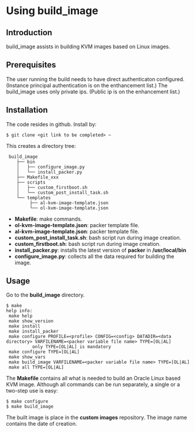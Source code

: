 # Using build_image

## Introduction

build_image assists in building KVM images based on Linux images.

## Prerequisites

The user running the build needs to have direct authenticaton configured. (Instance principal authentication is on the enthancement list.) The build_image uses only private ips. (Public ip is on the enhancement list.)

## Installation

The code resides in github. Install by:
```shell
$ git clone <git link to be completed> ~
```
This creates a directory tree:
```shell
 build_image
    ├── bin
    │   ├── configure_image.py
    │   └── install_packer.py
    ├── Makefile_xxx
    ├── scripts
    │   ├── custom_firstboot.sh
    │   └── custom_post_install_task.sh
    └── templates
         ├── al-kvm-image-template.json
         └── ol-kvm-image-template.json

```

* **Makefile**: make commands.
* **ol-kvm-image-template.json**: packer template file.
* **al-kvm-image-template.json**: packer template file.
* **custom_post_install_task.sh**: bash script run during image creation.  
* **custom_firstboot.sh**: bash script run during image creation. 
* **install_packer.py**: installs the latest version of **packer** in **/usr/local/bin**
* **configure_image.py**: collects all the data required for building the image.

## Usage

Go to the **build_image** directory.
```shell
$ make
help info:
 make help
 make show_version
 make install
 make install_packer
 make configure PROFILE=<profile> CONFIG=<config> DATADIR=<data directory> VARFILENAME=<packer variable file name> TYPE=[OL|AL]
          only TYPE=[OL|AL] is mandatory
 make configure TYPE=[OL|AL]
 make show_vars
 make build_image VARFILENAME=<packer variable file name> TYPE=[OL|AL] 
 make all TYPE=[OL|AL]
```

The **Makefile** contains all what is needed to build an Oracle Linux based KVM image. Although all commands can be run separately, a single or a two-step use is easy:
```shell
$ make configure
$ make build_image 
```
The built image is place in the **custom images** repository. The image name contains the date of creation.

